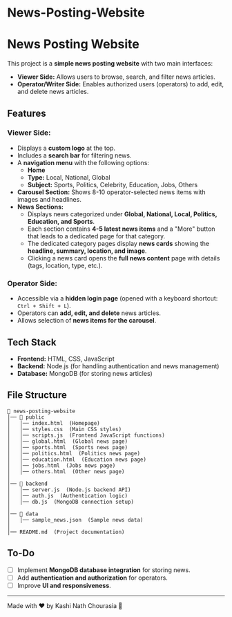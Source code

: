 # News-Posting-Website
# News Posting Website

This project is a **simple news posting website** with two main interfaces:
- **Viewer Side:** Allows users to browse, search, and filter news articles.
- **Operator/Writer Side:** Enables authorized users (operators) to add, edit, and delete news articles.

## Features
### Viewer Side:
- Displays a **custom logo** at the top.
- Includes a **search bar** for filtering news.
- A **navigation menu** with the following options:
  - **Home**
  - **Type:** Local, National, Global
  - **Subject:** Sports, Politics, Celebrity, Education, Jobs, Others
- **Carousel Section:** Shows 8-10 operator-selected news items with images and headlines.
- **News Sections:**
  - Displays news categorized under **Global, National, Local, Politics, Education, and Sports**.
  - Each section contains **4-5 latest news items** and a "More" button that leads to a dedicated page for that category.
  - The dedicated category pages display **news cards** showing the **headline, summary, location, and image**.
  - Clicking a news card opens the **full news content** page with details (tags, location, type, etc.).

### Operator Side:
- Accessible via a **hidden login page** (opened with a keyboard shortcut: `Ctrl + Shift + L`).
- Operators can **add, edit, and delete** news articles.
- Allows selection of **news items for the carousel**.

## Tech Stack
- **Frontend:** HTML, CSS, JavaScript
- **Backend:** Node.js (for handling authentication and news management)
- **Database:** MongoDB (for storing news articles)

## File Structure
```
📂 news-posting-website
│── 📂 public
│   │── index.html  (Homepage)
│   │── styles.css  (Main CSS styles)
│   │── scripts.js  (Frontend JavaScript functions)
│   │── global.html  (Global news page)
│   │── sports.html  (Sports news page)
│   │── politics.html  (Politics news page)
│   │── education.html  (Education news page)
│   │── jobs.html  (Jobs news page)
│   │── others.html  (Other news page)
│
│── 📂 backend
│   │── server.js  (Node.js backend API)
│   │── auth.js  (Authentication logic)
│   │── db.js  (MongoDB connection setup)
│
│── 📂 data
│   │── sample_news.json  (Sample news data)
│
│── README.md  (Project documentation)
```



## To-Do
- [ ] Implement **MongoDB database integration** for storing news.
- [ ] Add **authentication and authorization** for operators.
- [ ] Improve **UI and responsiveness**.

---
Made with ❤️ by Kashi Nath Chourasia 🚀

